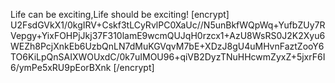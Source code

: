 Life can be exciting,Life should be exciting!
[encrypt]
U2FsdGVkX1/0kgIRV+Cskf3tLCyRvlPC0XaUc//N5unBkfWQpWq+YufbZUy7RVepgy+YixFOHPjJkj37F310lamE9wcmQUJqH0rzcx1+AzU8WsRS0J2K2Xyu6WEZh8PcjXnkEb6UzbQnLN7dMuKGVqvM7bE+XDzJ8gU4uMHvnFaztZooY6TO6KiLpQnSAIXWOUxdC/0k7uIMOU96+qiVB2DyzTNuHHcwmZyxZ+5jxrF6I6/ymPe5xRU9pEorBXnk
[/encrypt]